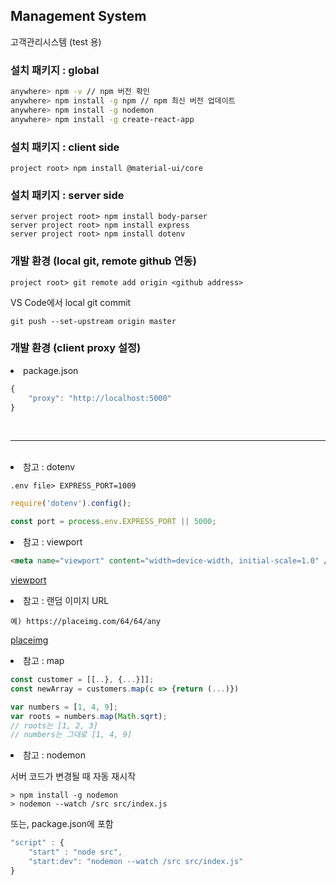 ## Management System

고객관리시스템 (test 용)

### 설치 패키지 : global

```bash
anywhere> npm -v // npm 버전 확인
anywhere> npm install -g npm // npm 최신 버전 업데이트
anywhere> npm install -g nodemon
anywhere> npm install -g create-react-app
```

### 설치 패키지 : client side

```
project root> npm install @material-ui/core
```

### 설치 패키지 : server side

```nodejs
server project root> npm install body-parser
server project root> npm install express
server project root> npm install dotenv
```

### 개발 환경 (local git, remote github 연동)

```
project root> git remote add origin <github address>
```

VS Code에서 local git commit

```
git push --set-upstream origin master
```

### 개발 환경 (client proxy 설정)

<li>package.json</li>

```javascript
{
    "proxy": "http://localhost:5000"
}
```

<br>
<hr/>
<br>

<li>참고 : dotenv</li>

```
.env file> EXPRESS_PORT=1009
```

```javascript
require('dotenv').config();

const port = process.env.EXPRESS_PORT || 5000;
```

<li>참고 : viewport</li>

```html
<meta name="viewport" content="width=device-width, initial-scale=1.0" />
```

[viewport](http://bitly.kr/XNFAVz2)

<li>참고 : 랜덤 이미지 URL</li>

```html,
예) https://placeimg.com/64/64/any
```

[placeimg](https://placeimg.com)

<li>참고 : map</li>

```javascript
const customer = [[..}, {...}]];
const newArray = customers.map(c => {return (...)})
```

```javascript
var numbers = [1, 4, 9];
var roots = numbers.map(Math.sqrt);
// roots는 [1, 2, 3]
// numbers는 그대로 [1, 4, 9]
```

<li>참고 : nodemon</li>

서버 코드가 변경될 때 자동 재시작

```nodejs
> npm install -g nodemon
> nodemon --watch /src src/index.js
```

또는, package.json에 포함

```javascript
"script" : {
    "start" : "node src",
    "start:dev": "nodemon --watch /src src/index.js"
}
```
